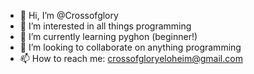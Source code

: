 - 👋 Hi, I’m @Crossofglory
- 👀 I’m interested in all things programming
- 🌱 I’m currently learning pyghon (beginner!)
- 💞️ I’m looking to collaborate on anything programming
- 📫 How to reach me: crossofgloryeloheim@gmail.com

<!---
Crossofglory/Crossofglory is a ✨ special ✨ repository because its `README.md` (this file) appears on your GitHub profile.
You can click the Preview link to take a look at your changes.
--->

